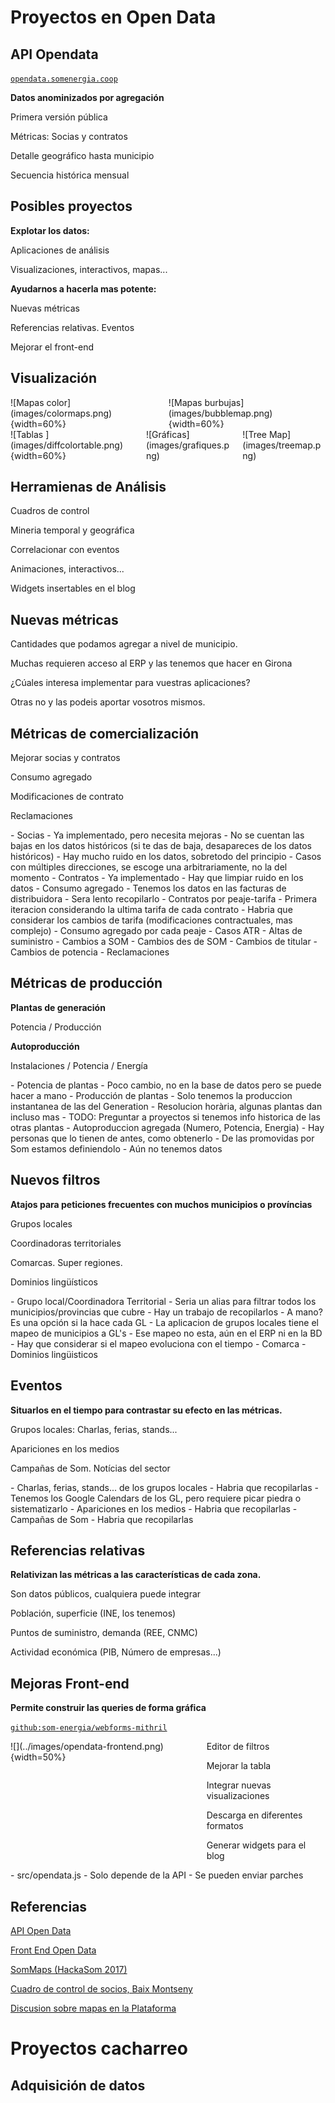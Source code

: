 # Proyectos en Open Data

## API Opendata

[`opendata.somenergia.coop`](https://opendata.somenergia.coop)

**Datos anominizados por agregación**

Primera versión pública

Métricas: Socias y contratos

Detalle geográfico hasta municipio

Secuencia histórica mensual

## Posibles proyectos

**Explotar los datos:**

Aplicaciones de análisis

Visualizaciones, interactivos, mapas...

**Ayudarnos a hacerla mas potente:**

Nuevas métricas

Referencias relativas. Eventos

Mejorar el front-end


## Visualización


<div class='columns'>
<div class='column'>
![Mapas color](images/colormaps.png){width=60%}
</div>
<div class='column'>
![Mapas burbujas](images/bubblemap.png){width=60%}
</div>
</div>


<div class='columns'>
<div class='column'>
![Tablas ](images/diffcolortable.png){width=60%}
</div>
<div class='column'>
![Gráficas](images/grafiques.png)
</div>
<div class='column'>
![Tree Map](images/treemap.png)
</div>
</div>


## Herramienas de Análisis

Cuadros de control

Mineria temporal y geográfica

Correlacionar con eventos

Animaciones, interactivos...

Widgets insertables en el blog

## Nuevas métricas

Cantidades que podamos agregar a nivel de municipio.

Muchas requieren acceso al ERP y las tenemos que hacer en Girona

¿Cúales interesa implementar para vuestras aplicaciones?

Otras no y las podeis aportar vosotros mismos.

## Métricas de comercialización

Mejorar socias y contratos

Consumo agregado

Modificaciones de contrato

Reclamaciones

<div class=notes>
- Socias
	- Ya implementado, pero necesita mejoras
	- No se cuentan las bajas en los datos históricos (si te das de baja, desapareces de los datos históricos)
	- Hay mucho ruido en los datos, sobretodo del principio
	- Casos con múltiples direcciones, se escoge una arbitrariamente, no la del momento
- Contratos
	- Ya implementado
	- Hay que limpiar ruido en los datos
- Consumo agregado
	- Tenemos los datos en las facturas de distribuidora
	- Sera lento recopilarlo
- Contratos por peaje-tarifa
	- Primera iteracion considerando la ultima tarifa de cada contrato
	- Habria que considerar los cambios de tarifa (modificaciones contractuales, mas complejo)
- Consumo agregado por cada peaje
- Casos ATR
	- Altas de suministro
	- Cambios a SOM
	- Cambios des de SOM
	- Cambios de titular
	- Cambios de potencia
	- Reclamaciones
</div>

## Métricas de producción

**Plantas de generación**

Potencia / Producción

**Autoproducción**

Instalaciones / Potencia / Energía

<div class=notes>
- Potencia de plantas
	- Poco cambio, no en la base de datos pero se puede hacer a mano
- Producción de plantas
	- Solo tenemos la produccion instantanea de las del Generation
	- Resolucion horària, algunas plantas dan incluso mas
	- TODO: Preguntar a proyectos si tenemos info historica de las otras plantas
- Autoproduccion agregada (Numero, Potencia, Energia)
	- Hay personas que lo tienen de antes, como obtenerlo
	- De las promovidas por Som estamos definiendolo
	- Aún no tenemos datos
</div>


## Nuevos filtros

**Atajos para peticiones frecuentes
con muchos municipios o províncias**

Grupos locales

Coordinadoras territoriales

Comarcas. Super regiones.

Dominios lingüísticos

<div class=notes>
- Grupo local/Coordinadora Territorial
	- Seria un alias para filtrar todos los municipios/provincias que cubre
	- Hay un trabajo de recopilarlos
		- A mano? Es una opción si la hace cada GL
		- La aplicacion de grupos locales tiene el mapeo de municipios a GL's
		- Ese mapeo no esta, aún en el ERP ni en la BD
		- Hay que considerar si el mapeo evoluciona con el tiempo
- Comarca
- Dominios lingüisticos
</div>


## Eventos

**Situarlos en el tiempo para contrastar su efecto en las métricas.**

<div></div>
 
Grupos locales: Charlas, ferias, stands...

Apariciones en los medios 

Campañas de Som. Notícias del sector

<div class=notes>
- Charlas, ferias, stands... de los grupos locales
	- Habria que recopilarlas
	- Tenemos los Google Calendars de los GL, pero requiere picar piedra o sistematizarlo
- Apariciones en los medios
	- Habria que recopilarlas
- Campañas de Som
	- Habria que recopilarlas
</div>

## Referencias relativas

**Relativizan las métricas a las características de cada zona.**

Son datos públicos, cualquiera puede integrar

Población, superficie (INE, los tenemos)

Puntos de suministro, demanda (REE, CNMC)

Actividad económica (PIB, Número de empresas...)



## Mejoras Front-end

**Permite construir las queries de forma gráfica**

[`github:som-energia/webforms-mithril`](github.com/som-energia/webforms-mithril`)

<div class=columns>

<div class=column>
![](../images/opendata-frontend.png){width=50%}
</div>

<div class=column widht=60%>
Editor de filtros

Mejorar la tabla

Integrar nuevas visualizaciones

Descarga en diferentes formatos

Generar widgets para el blog

</div>
</div>

<div class=notes>
- src/opendata.js
- Solo depende de la API
- Se pueden enviar parches
</div>

## Referencias

[API Open Data](http://github.com/som-energia/somenergia-api)

[Front End Open Data](http://github.com/som-energia/webforms-mithril)

[SomMaps (HackaSom 2017)](http://github.com/som-labs/sommaps)

[Cuadro de control de socios, Baix Montseny](https://docs.google.com/a/somenergia.coop/spreadsheets/d/1Kb9USX6lmZ9Yq5AMVaVwpRQEvoJo-FNbHznoIMeF3gk})

[Discusion sobre mapas en la Plataforma](https://plataforma.somenergia.coop/discussion/view/153870/som-maps)




# Proyectos cacharreo

## Adquisición de datos


<!--

# Documentos con proyectos

## Por pasar
- App básica para el móvil
- Mejora visualización de mapas (previo api desarrollado)
  (para acceder a este debate primero tienes que solicitar añadirte al grupo de grupos locales de la plataforma)
- Visualización producción eléctrica cooperativa; sería interesante añadir la parte fraccionada de cada cliente que ha invertido en generation, así como la curva horaria equivalente (en periodos) de su consumo, para que pueda ir adaptando su curva al máximo de cerca de la generación. Idem con los sistemas de autoconsumo
- App consumo propio (instantáneo, histórico, ahorros energéticos conseguidos,...). Sería interesante ligar toda esta información con Infoenergía, de forma que en la APP se de información complementaria a la de los informes, para aquellos usuarios más avanzados, o que quieren info más rápida (hay que ver disponiibilidad de datos de smart meters semanal)
- SomCoin (criptomoneda para el balance neto en autoconsumo)
- Calculadora financiación para inversiones renovables (de autoconsumo?)
- monitorización instalaciones a tiempo real
- Carnet Som: App mobil para actualizarlo y para validar el de otros (GPG,QR…) (hay una api experimental, queda un codigo QR inmenso, alternativas?) https://github.com/Som-Energia/intercoop (si, la api de generacion y validacion del carnet esta metida en la de intercoop, habria que extraerla, o no)
- Gamification para socias (en app carné por ejemplo), puntos y badges para haber tomado cursos de la “universidad popular de Som Energia”, haber dado charlas, ahorrado energía,...
- Intercoop, apis para intercambio de usuarios y servicios con otras entidades (hay una prueba de concepto funcional, hay que integrarlo en las diferentes entidades: SomEnergia, SomConexio, MesOpcions, SomMobilitat…) https://github.com/Som-Energia/intercoop
- Big data o bien data mining: Personalmente creo que en una APP es demasiado poner este tipo de herramientas, pero le veo sentido coordinar con el big data de info energía, una app que sirva como sistema de asesoramiento y apoyo a los grupos locales, a la oficina (call center) y/o a grupos de asesores que se creen, de forma que se generen comunidades de usuarios que tienen sus datos de consumo, generación,etc,.. y un tratamiento de esos datos que les ayude a tomar decisiones de ahorro o de EERR
- Business intelligence para facilitar la gestión de la empresa o de los clientes, idem que anterior, des de Infoenergía ya se puede realizar business intelligence para la empresa, y habría que ver si hay cosas interesantes a añadir en un app movil

## Pasada

- API para sacar datos relevantes y anónimos de la cooperativa (número de socios y contratos por territorio,...) Aquí tenemos las funciones para generar datos anonimos (y los mapas actuales) y que faltaria publicar como API de una forma mas organizada https://github.com/Som-Energia/somenergia-dataexports
	- Esto es OpenData
- Hoja de seguimiento automàtica de socios para los GL del estilo de la que hacemos en el Baix Montseny de forma manual.
	- Esto es OpenData + graficas + filtros GL

Hardware:
    • Medidor consumo eléctrico → https://openenergymonitor.org/ , en este tipo de monitoring siempre creo que hay que valorar lo que cuestan i/o el esfuerxo que te suponen vs el ahorro econòmico que puedes llegar a tener, así como con respecto a la información que actualmente se puede obtener de los smart meters, que ya se pagan,... 
    • Coche miniatura con placa solar y wifi (o 3G?) (Som Energia + Mobilitat + Connexió) → valorar https://www.particle.io/ como controlador
    • Seguidor solar basado en Arduino, sale a cuenta seguidor? con los precios actuales de FV?
    • Estación de recarga (SMART) para vehículo eléctrico
    • Contador en modo hardware libre para quitarnos el coste de alquiler de la factura, tienes el problema de la homologación, si no son homologados solo los puedes poner en serie con el de compañia 
    • Tejas fotovoltaicas. Libertad energética.
    • Maqueta de seguidor solar con 4 LDRs, 2 servos, una placa Arduino y su correspondiente sketch, que simula el funcionamiento de un sistema que como, un panel solar, p.e., sigue al sol para conseguir la mayor absorción de luz del panel. Se puede comentar cuándo vale la pena incluir este sistema, teniendo en cuenta el mantenimiento requerido y las posibles averías.

-->
